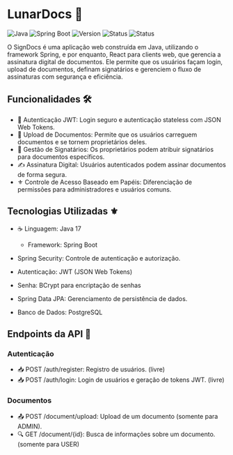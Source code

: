 # LunarDocs 🚀
![Java](https://img.shields.io/badge/Java-17-blue)
![Spring Boot](https://img.shields.io/badge/Spring%20Boot-3.0-green)
![Version](https://img.shields.io/github/v/tag/gabrielsizilio/signdocs)
![Status](https://img.shields.io/badge/client--web-Em%20Desenvolvimento-yellow)
![Status](https://img.shields.io/badge/api-Em%20Desenvolvimento-yellow)


O SignDocs é uma aplicação web construída em Java, utilizando o framework Spring, e por enquanto, React para clients web,  que gerencia a assinatura digital de documentos. Ele permite que os usuários façam login, upload de documentos, definam signatários e gerenciem o fluxo de assinaturas com segurança e eficiência.

## Funcionalidades 🛠️
- 🔐 Autenticação JWT: Login seguro e autenticação stateless com JSON Web Tokens.
- 📎 Upload de Documentos: Permite que os usuários carreguem documentos e se tornem proprietários deles.
- 📜 Gestão de Signatários: Os proprietários podem atribuir signatários para documentos específicos.
- ✍️ Assinatura Digital: Usuários autenticados podem assinar documentos de forma segura.
- ⚜️ Controle de Acesso Baseado em Papéis: Diferenciação de permissões para administradores e usuários comuns.

## Tecnologias Utilizadas ⚜️
- ☕ Linguagem: Java 17
  - Framework: Spring Boot

- Spring Security: Controle de autenticação e autorização.
- Autenticação: JWT (JSON Web Tokens)
- Senha: BCrypt para encriptação de senhas

- Spring Data JPA: Gerenciamento de persistência de dados.
- Banco de Dados: PostgreSQL

## Endpoints da API 📜
### Autenticação
- 📥 POST /auth/register: Registro de usuários. (livre)
- 📥 POST /auth/login: Login de usuários e geração de tokens JWT. (livre)


### Documentos
- 📤 POST /document/upload: Upload de um documento (somente para ADMIN).
- 🔍 GET /document/{id}: Busca de informações sobre um documento. (somente para USER)
